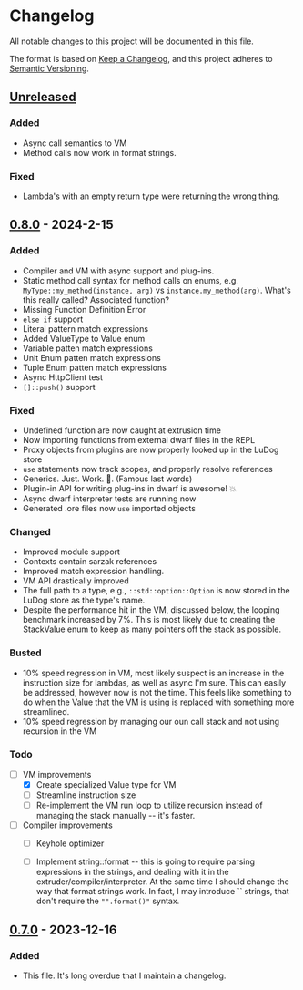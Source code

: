 # Changelog

All notable changes to this project will be documented in this file.

The format is based on [Keep a Changelog](https://keepachangelog.com/en/1.1.0/), and this project adheres to [Semantic Versioning](https://semver.org/spec/v2.0.0.html).

## [Unreleased]

### Added

- Async call semantics to VM
- Method calls now work in format strings.

### Fixed

- Lambda's with an empty return type were returning the wrong thing.


## [0.8.0] - 2024-2-15

### Added

- Compiler and VM with async support and plug-ins.
- Static method call syntax for method calls on enums, e.g. `MyType::my_method(instance, arg)` vs `instance.my_method(arg)`. What's this really called? Associated function?
- Missing Function Definition Error
- `else if` support
- Literal pattern match expressions
- Added ValueType to Value enum
- Variable patten match expressions
- Unit Enum patten match expressions
- Tuple Enum patten match expressions
- Async HttpClient test
- `[]::push()` support

### Fixed

- Undefined function are now caught at extrusion time
- Now importing functions from external dwarf files in the REPL
- Proxy objects from plugins are now properly looked up in the LuDog store
- `use` statements now track scopes, and properly resolve references
- Generics. Just. Work. 💯. (Famous last words)
- Plugin-in API for writing plug-ins in dwarf is awesome! 💥
- Async dwarf interpreter tests are running now
- Generated .ore files now `use` imported objects

### Changed

- Improved module support
- Contexts contain sarzak references
- Improved match expression handling.
- VM API drastically improved
- The full path to a type, e.g., `::std::option::Option` is now stored in the LuDog store as the type's name.
- Despite the performance hit in the VM, discussed below, the looping benchmark increased by 7%. This is most likely due to creating the StackValue enum to keep as many pointers off the stack as possible.

### Busted

- 10% speed regression in VM, most likely suspect is an increase in the instruction size for lambdas, as well as async I'm sure. This can easily be addressed, however now is not the time. This feels like something to do when the Value that the VM is using is replaced with something more streamlined.
- 10% speed regression by managing our oun call stack and not using recursion in the VM


### Todo

- [ ] VM improvements
  - [x] Create specialized Value type for VM
  - [ ] Streamline instruction size
  - [ ] Re-implement the VM run loop to utilize recursion instead of managing the stack manually -- it's faster.
- [ ] Compiler improvements
  - [ ] Keyhole optimizer
  - [ ] Implement string::format -- this is going to require parsing expressions in the strings, and dealing with it in the extruder/compiler/interpreter. At the same time I should change the way that format strings work. In fact, I may introduce `` strings, that don't require the `"".format()"` syntax.



## [0.7.0] - 2023-12-16

### Added

- This file.
It's long overdue that I maintain a changelog.

[unreleased]: https://github.com/uberfoo/dwarf/compare/v0.8.0...feature/compiler
[0.8.0]: https://github.com/uberFoo/dwarf/releases/tag/v0.8.0
[0.7.0]: https://github.com/uberFoo/dwarf/releases/tag/v0.7.0